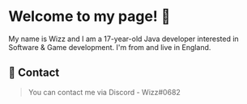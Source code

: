 # Welcome to my page! 👋
My name is Wizz and I am a 17-year-old Java developer interested in Software & Game development.  I'm from and live in England.
## 📱 Contact
> You can contact me via Discord - Wizz#0682

